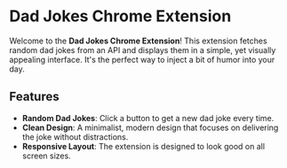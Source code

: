 # Dad Jokes Chrome Extension

Welcome to the **Dad Jokes Chrome Extension**! This extension fetches random dad jokes from an API and displays them in a simple, yet visually appealing interface. It's the perfect way to inject a bit of humor into your day.

## Features

- **Random Dad Jokes**: Click a button to get a new dad joke every time.
- **Clean Design**: A minimalist, modern design that focuses on delivering the joke without distractions.
- **Responsive Layout**: The extension is designed to look good on all screen sizes.


